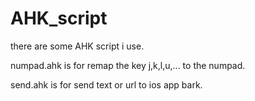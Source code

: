 # AHK_script

there are some AHK script i use.

numpad.ahk is for remap the key j,k,l,u,... to the numpad.

send.ahk is for send text or url to ios app bark.

